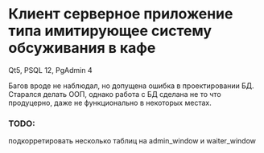 <h1>Клиент серверное приложение типа имитирующее систему обсуживания в кафе</h1>

Qt5, PSQL 12, PgAdmin 4

Багов вроде не наблюдал, но допущена ошибка в проектировании БД. Старался делать ООП, однако работа с БД сделана не то что продуцерно, даже не функционально в некоторых местах.


<h3> TODO: </h3>

подкорретировать несколько таблиц на admin_window и waiter_window
